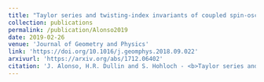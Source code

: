 ```yaml
---
title: "Taylor series and twisting-index invariants of coupled spin-oscillators"
collection: publications
permalink: /publication/Alonso2019
date: 2019-02-26
venue: 'Journal of Geometry and Physics'
link: 'https://doi.org/10.1016/j.geomphys.2018.09.022'
arxivurl: 'https://arxiv.org/abs/1712.06402'
citation: 'J. Alonso, H.R. Dullin and S. Hohloch - <b>Taylor series and twisting-index invariants of coupled spin-oscillators</b>, <i>Journal of Geometry and Physics</i>, 140:131 - 151 (2019).'
---
```

